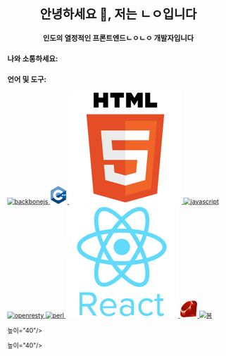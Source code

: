 <h1 align="center">안녕하세요 👋, 저는 ㄴㅇ입니다</h1>
<h3 align="center">인도의 열정적인 프론트엔드ㄴㅇㄴㅇ 개발자입니다</h3>

<h3 align="left">나와 소통하세요: </h3>
<p align="left">
</p>

<h3 align="left">언어 및 도구:</h3>
<p align="left"> <a href="https://backbonejs.org" target="_blank" rel="noreferrer"> <img src="https://raw.githubusercontent.com/devicons/devicon /master/icons/backbonejs/backbonejs-original-wordmark.svg" alt="backbonejs" width="40" height="40"/> </a> <a href="https://www.w3schools.com /cpp/" target="_blank" rel="noreferrer"> <img src="https://raw.githubusercontent.com/devicons/devicon/master/icons/cplusplus/cplusplus-original.svg" alt="cplusplus " width="40" height="40"/> </a> <a href="https://www.w3.org/html/" target="_blank" rel="noreferrer"><img src="https://raw.githubusercontent.com/devicons/devicon/master/icons/html5/html5-original-wordmark.svg" alt="html5" 폭="40" 높이="40"/> </a> <a href="https://developer.mozilla.org/en-US/docs/Web/JavaScript" target="_blank" rel="noreferrer"> <img src="https://raw .githubusercontent.com/devicons/devicon/master/icons/javascript/javascript-original.svg" alt="javascript" width="40" height="40"/> </a> <a href="https:/ /openresty.org/" target="_blank" rel="noreferrer"> <img src="https://openresty.org/images/logo.png" alt="openresty" 너비="40" 높이="40"/> </a> <a href="https://www.perl.org/" target="_blank" rel="noreferrer"> <img src="https://api.iconify.design/ logos-perl.svg" alt="perl" width="40" height="40"/> </a> <a href="https://reactjs.org/" target="_blank" rel="noreferrer "> <img src="https://raw.githubusercontent.com/devicons/devicon/master/icons/react/react-original-wordmark.svg" alt="반응" 폭="40" 높이="40" /> </a> <a href="https://www.ruby-lang.org/en/" target="_blank" rel="noreferrer"> <img src="https://raw.githubusercontent.com/devicons/devicon/master/icons/ruby/ruby-original.svg" alt="ruby" width="40" height="40"/> </a> <a href="https://spring. io/" target="_blank" rel="noreferrer"> <img src="https://www.vectorlogo.zone/logos/springio/springio-icon.svg" alt="봄" 너비="40" 높이 ="40"/> </a> </p>높이="40"/> </a> </p>높이="40"/> </a> </p>

